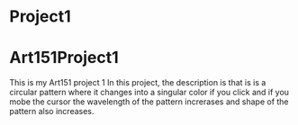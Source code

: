 # Project1
# Art151Project1
This is my Art151 project 1
In this project, the description is that is  is a circular pattern where it changes into a singular color if you click and if you mobe the cursor the wavelength of the pattern increrases and shape of the pattern also increases.
